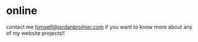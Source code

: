 # online
contact me himself@jordanbroihier.com if you want to know more about any of my website projects!!
